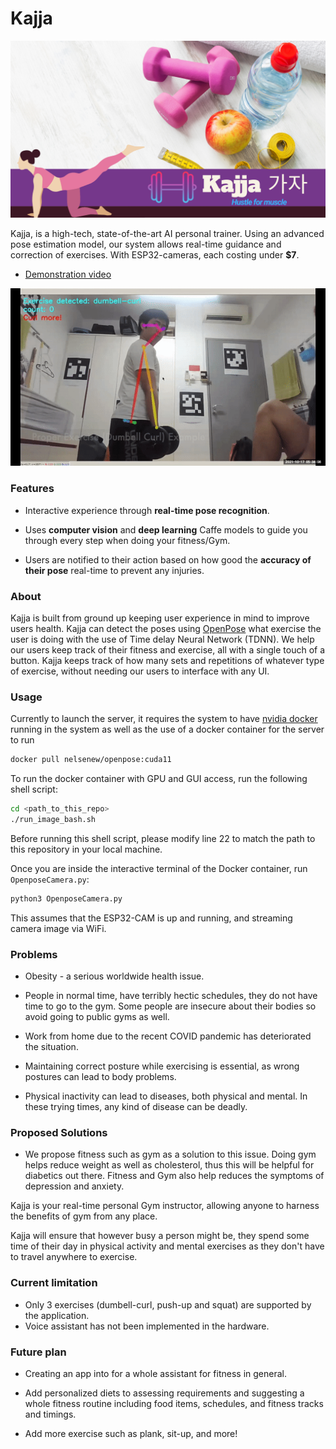 # Kajja
![Kajja](Canva/1.png)

Kajja, is a high-tech, state-of-the-art AI personal trainer. Using an advanced pose estimation model, our system allows real-time guidance and correction of exercises. With ESP32-cameras, each costing under <b>$7</b>.

* [Demonstration video](video/detection.mp4)


![Exercise 1](gif/Exercise_1.gif)

### Features
- Interactive experience through **real-time pose recognition**. 

- Uses **computer vision** and **deep learning** Caffe models to guide you through every step when doing your fitness/Gym.

- Users are notified to their action based on how good the **accuracy of their pose** real-time to prevent any injuries.

### About
Kajja is built from ground up keeping user experience in mind to improve users health. Kajja can detect the poses using [OpenPose](https://github.com/CMU-Perceptual-Computing-Lab/openpose) what exercise the user is doing with the use of Time delay Neural Network (TDNN). We help our users keep track of their fitness and exercise, all with a single touch of a button. Kajja keeps track of how many sets and repetitions of whatever type of exercise, without needing our users to interface with any UI.

### Usage
Currently to launch the server, it requires the system to have [nvidia docker](https://www.docker.com/) running in the system as well as the use of a docker container for the server to run

```bash
docker pull nelsenew/openpose:cuda11
```

To run the docker container with GPU and GUI access, run the following shell script:
```bash
cd <path_to_this_repo>
./run_image_bash.sh
```

Before running this shell script, please modify line 22 to match the path to this repository in your local machine.  

Once you are inside the interactive terminal of the Docker container, run `OpenposeCamera.py`:
```bash
python3 OpenposeCamera.py
```

This assumes that the ESP32-CAM is up and running, and streaming camera image via WiFi.

### Problems
* Obesity - a serious worldwide health issue.

* People in normal time, have terribly hectic schedules, they do not have time to go to the gym. Some people are insecure about their bodies so avoid going to public gyms as well.

* Work from home due to the recent COVID pandemic has deteriorated the situation.

* Maintaining correct posture while exercising is essential, as wrong postures can lead to body problems.

* Physical inactivity can lead to diseases, both physical and mental. In these trying times, any kind of disease can be deadly.


### Proposed Solutions

* We propose fitness such as gym as a solution to this issue. Doing gym helps reduce weight as well as cholesterol, thus this will be helpful for diabetics out there. Fitness and Gym also help reduces the symptoms of depression and anxiety.

Kajja is your real-time personal Gym instructor, allowing anyone to harness the benefits of gym from any place.

Kajja will ensure that however busy a person might be, they spend some time of their day in physical activity and mental exercises as they don't have to travel anywhere to exercise.

### Current limitation
* Only 3 exercises (dumbell-curl, push-up and squat) are supported by the application.
* Voice assistant has not been implemented in the hardware.

### Future plan
* Creating an app into for a whole assistant for fitness in general.

* Add personalized diets to assessing requirements and suggesting a whole fitness routine including food items, schedules, and fitness tracks and timings.

* Add more exercise such as plank, sit-up, and more!
